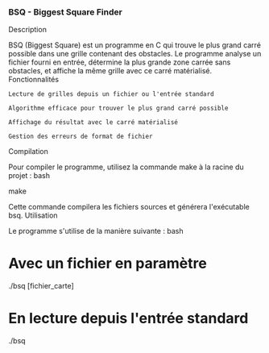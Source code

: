 ### BSQ - Biggest Square Finder
Description

BSQ (Biggest Square) est un programme en C qui trouve le plus grand carré possible dans une grille contenant des obstacles. Le programme analyse un fichier fourni en entrée, détermine la plus grande zone carrée sans obstacles, et affiche la même grille avec ce carré matérialisé.
Fonctionnalités

    Lecture de grilles depuis un fichier ou l'entrée standard

    Algorithme efficace pour trouver le plus grand carré possible

    Affichage du résultat avec le carré matérialisé

    Gestion des erreurs de format de fichier

Compilation

Pour compiler le programme, utilisez la commande make à la racine du projet :
bash

make

Cette commande compilera les fichiers sources et générera l'exécutable bsq.
Utilisation

Le programme s'utilise de la manière suivante :
bash

# Avec un fichier en paramètre
./bsq [fichier_carte]

# En lecture depuis l'entrée standard
./bsq
